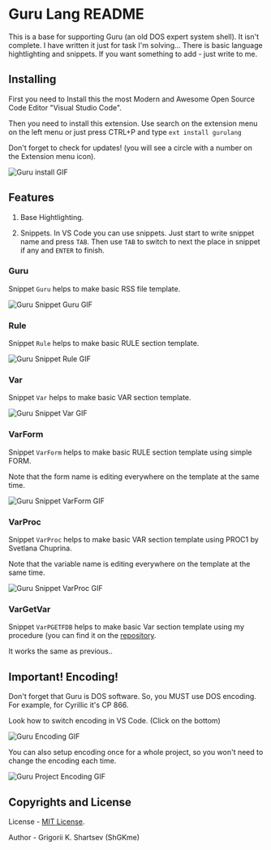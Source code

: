 # Guru Lang README

This is a base for supporting Guru (an old DOS expert system shell).
It isn't complete. I have written it just for task I'm solving...
There is basic language hightlighting and snippets.
If you want something to add - just write to me.

## Installing

First you need to Install this the most Modern and Awesome Open Source Code Editor "Visual Studio Code".

Then you need to install this extension. Use search on the extension menu on the left menu or just press CTRL+P and type `ext install gurulang`

Don't forget to check for updates! (you will see a circle with a number on the Extension menu icon).

![Guru install GIF](images/GuruInstall.gif)

## Features

1. Base Hightlighting.

2. Snippets. In VS Code you can use snippets. Just start to write snippet name and press `TAB`. Then use `TAB` to switch to next the place in snippet if any and `ENTER` to finish.

### Guru

Snippet `Guru` helps to make basic RSS file template.

![Guru Snippet Guru GIF](images/SnippetGuru.gif)

### Rule

Snippet `Rule` helps to make basic RULE section template.

![Guru Snippet Rule GIF](images/SnippetRule.gif)

### Var

Snippet `Var` helps to make basic VAR section template.

![Guru Snippet Var GIF](images/SnippetVar.gif)

### VarForm

Snippet `VarForm` helps to make basic RULE section template using simple FORM.

Note that the form name is editing everywhere on the template at the same time.

![Guru Snippet VarForm GIF](images/SnippetVarForm.gif)

### VarProc

Snippet `VarProc` helps to make basic VAR section template using PROC1 by Svetlana Chuprina.

Note that the variable name is editing everywhere on the template at the same time.

![Guru Snippet VarProc GIF](images/SnippetVarProc.gif)

### VarGetVar

Snippet `VarPGETFDB` helps to make basic Var section template using my procedure (you can find it on the [repository](https://raw.githubusercontent.com/ShGKme/VSCodeGuruLangExt/master/files/PGETFDB.IPF).

It works the same as previous..

## Important! Encoding!

Don't forget that Guru is DOS software. So, you MUST use DOS encoding. For example, for Cyrillic it's CP 866.

Look how to switch encoding in VS Code. (Click on the bottom)

![Guru Encoding GIF](images/GuruEncoding.gif)

You can also setup encoding once for a whole project, so you won't need to change the encoding each time.

![Guru Project Encoding GIF](images/GuruProjectEncoding.gif)

## Copyrights and License

License - [MIT License](LICENSE.md).

Author - Grigorii K. Shartsev (ShGKme)